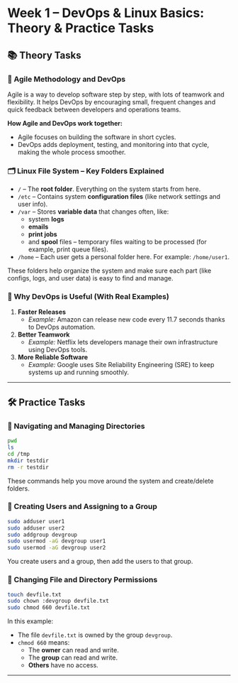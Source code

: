# Week 1 – DevOps & Linux Basics: Theory & Practice Tasks

## 📚 Theory Tasks

### 🔁 Agile Methodology and DevOps

Agile is a way to develop software step by step, with lots of teamwork and flexibility. It helps DevOps by encouraging small, frequent changes and quick feedback between developers and operations teams.

**How Agile and DevOps work together:**
- Agile focuses on building the software in short cycles.
- DevOps adds deployment, testing, and monitoring into that cycle, making the whole process smoother.

### 🗂 Linux File System – Key Folders Explained

- `/` – The **root folder**. Everything on the system starts from here.
- `/etc` – Contains system **configuration files** (like network settings and user info).
- `/var` – Stores **variable data** that changes often, like:
  - system **logs**
  - **emails**
  - **print jobs**
  - and **spool** files – temporary files waiting to be processed (for example, print queue files).
- `/home` – Each user gets a personal folder here. For example: `/home/user1`.

These folders help organize the system and make sure each part (like configs, logs, and user data) is easy to find and manage.

### 🚀 Why DevOps is Useful (With Real Examples)

1. **Faster Releases**
   - *Example:* Amazon can release new code every 11.7 seconds thanks to DevOps automation.
2. **Better Teamwork**
   - *Example:* Netflix lets developers manage their own infrastructure using DevOps tools.
3. **More Reliable Software**
   - *Example:* Google uses Site Reliability Engineering (SRE) to keep systems up and running smoothly.

---

## 🛠 Practice Tasks

### 📁 Navigating and Managing Directories

```bash
pwd
ls
cd /tmp
mkdir testdir
rm -r testdir
```

These commands help you move around the system and create/delete folders.

### 👤 Creating Users and Assigning to a Group

```bash
sudo adduser user1
sudo adduser user2
sudo addgroup devgroup
sudo usermod -aG devgroup user1
sudo usermod -aG devgroup user2
```

You create users and a group, then add the users to that group.

### 🔐 Changing File and Directory Permissions

```bash
touch devfile.txt
sudo chown :devgroup devfile.txt
sudo chmod 660 devfile.txt
```

In this example:
- The file `devfile.txt` is owned by the group `devgroup`.
- `chmod 660` means:
  - The **owner** can read and write.
  - The **group** can read and write.
  - **Others** have no access.

---
